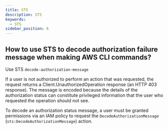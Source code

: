 ```yaml
---
title: STS
description: STS
keywords:
  - STS
sidebar_position: 6
---
```

## How to use STS to decode authorization failure message when making AWS CLI commands?

Use STS `decode-authorization-message`

If a user is not authorized to perform an action that was requested, the request returns a Client.UnauthorizedOperation response (an HTTP 403 response). The message is encoded because the details of the authorization status can constitute privileged information that the user who requested the operation should not see. 

To decode an authorization status message, a user must be granted permissions via an IAM policy to request the `DecodeAuthorizationMessage` (`sts:DecodeAuthorizationMessage`) action.